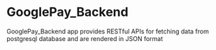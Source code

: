 # GooglePay_Backend
GooglePay_Backend app provides RESTful APIs for fetching data from postgresql database and are rendered in JSON format
